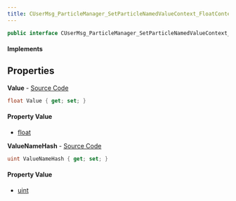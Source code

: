 ```yaml
---
title: CUserMsg_ParticleManager_SetParticleNamedValueContext_FloatContextValue
---
```


```csharp
public interface CUserMsg_ParticleManager_SetParticleNamedValueContext_FloatContextValue : ITypedProtobuf<CUserMsg_ParticleManager_SetParticleNamedValueContext_FloatContextValue>, INativeHandle
```

#### Implements

## Properties

**Value** - [Source Code](https://github.com/swiftly-solution/swiftlys2/blob/main/managed/src/SwiftlyS2.Generated/Protobufs/Interfaces/CUserMsg_ParticleManager_SetParticleNamedValueContext_FloatContextValue.cs#L16)

```csharp
float Value { get; set; }
```

#### Property Value

- [float](https://learn.microsoft.com/dotnet/api/system.single)

**ValueNameHash** - [Source Code](https://github.com/swiftly-solution/swiftlys2/blob/main/managed/src/SwiftlyS2.Generated/Protobufs/Interfaces/CUserMsg_ParticleManager_SetParticleNamedValueContext_FloatContextValue.cs#L13)

```csharp
uint ValueNameHash { get; set; }
```

#### Property Value

- [uint](https://learn.microsoft.com/dotnet/api/system.uint32)

